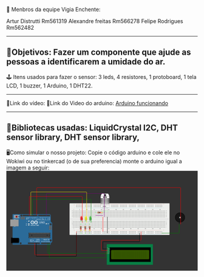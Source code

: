 🥸 Menbros da equipe Vigia Enchente:
 
Artur Distrutti Rm561319
Alexandre freitas Rm566278
Felipe Rodrigues Rm562482

------------------------------------------------------------------------------------------------------------------------------------------
🎯Objetivos:
Fazer um componente que ajude as pessoas a identificarem a umidade do ar.
------------------------------------------------------------------------------------------------------------------------------------------
🕹️ Itens usados para fazer o sensor:
3 leds,
4 resistores,
1 protoboard,
1 tela LCD,
1 buzzer,
1 Arduino,
1 DHT22.

------------------------------------------------------------------------------------------------------------------------------------------
🔗Link do vídeo:
🔗Link do Video do arduino: [Arduino funcionando](https://youtu.be/0cmee0SxxN4)

------------------------------------------------------------------------------------------------------------------------------------------
📔Bibliotecas usadas:
LiquidCrystal I2C,
DHT sensor library,
DHT sensor library,
------------------------------------------------------------------------------------------------------------------------------------------

🖥️Como simular o nosso projeto:
Copie o código arduino e cole ele no Wokiwi ou no tinkercad (o de sua preferencia)
monte o arduino igual a imagem a seguir:![Arduino](arduino.png)
